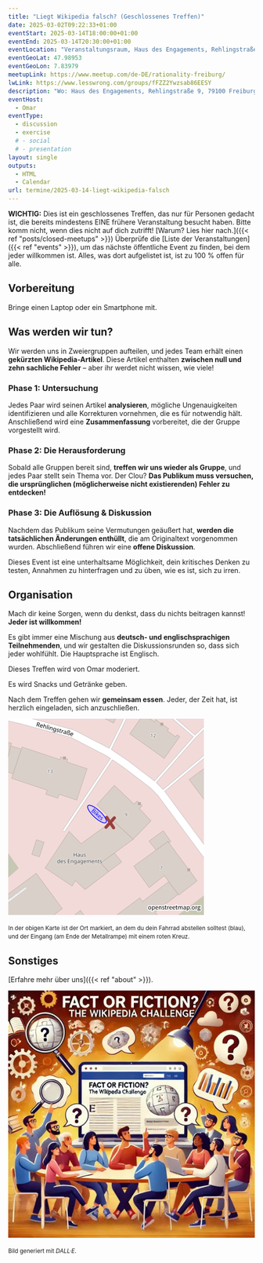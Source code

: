 ```yaml
---
title: "Liegt Wikipedia falsch? (Geschlossenes Treffen)"
date: 2025-03-02T09:22:33+01:00
eventStart: 2025-03-14T18:00:00+01:00
eventEnd: 2025-03-14T20:30:00+01:00
eventLocation: "Veranstaltungsraum, Haus des Engagements, Rehlingstraße 9, 79100 Freiburg"
eventGeoLat: 47.98953
eventGeoLon: 7.83979
meetupLink: https://www.meetup.com/de-DE/rationality-freiburg/
lwLink: https://www.lesswrong.com/groups/fFZZ2Ywzsab86EESY
description: "Wo: Haus des Engagements, Rehlingstraße 9, 79100 Freiburg. Wann: Freitag, 14. März 2025 um 18:00 Uhr MEZ."
eventHost:
  - Omar
eventType:
  - discussion
  - exercise
  # - social
  # - presentation
layout: single
outputs:
  - HTML
  - Calendar
url: termine/2025-03-14-liegt-wikipedia-falsch
---
```


**WICHTIG:** Dies ist ein geschlossenes Treffen, das nur für Personen gedacht ist, die bereits mindestens EINE frühere Veranstaltung besucht haben. Bitte komm nicht, wenn dies nicht auf dich zutrifft! [Warum? Lies hier nach.]({{< ref "posts/closed-meetups" >}}) Überprüfe die [Liste der Veranstaltungen]({{< ref "events" >}}), um das nächste öffentliche Event zu finden, bei dem jeder willkommen ist. Alles, was dort aufgelistet ist, ist zu 100 % offen für alle.


## Vorbereitung

Bringe einen Laptop oder ein Smartphone mit.


## Was werden wir tun?

Wir werden uns in Zweiergruppen aufteilen, und jedes Team erhält einen **gekürzten Wikipedia-Artikel**. Diese Artikel enthalten **zwischen null und zehn sachliche Fehler** – aber ihr werdet nicht wissen, wie viele!  

### **Phase 1: Untersuchung**  
Jedes Paar wird seinen Artikel **analysieren**, mögliche Ungenauigkeiten identifizieren und alle Korrekturen vornehmen, die es für notwendig hält. Anschließend wird eine **Zusammenfassung** vorbereitet, die der Gruppe vorgestellt wird.  

### **Phase 2: Die Herausforderung**  
Sobald alle Gruppen bereit sind, **treffen wir uns wieder als Gruppe**, und jedes Paar stellt sein Thema vor. Der Clou? **Das Publikum muss versuchen, die ursprünglichen (möglicherweise nicht existierenden) Fehler zu entdecken!**  

### **Phase 3: Die Auflösung & Diskussion**  
Nachdem das Publikum seine Vermutungen geäußert hat, **werden die tatsächlichen Änderungen enthüllt**, die am Originaltext vorgenommen wurden. Abschließend führen wir eine **offene Diskussion**.  

Dieses Event ist eine unterhaltsame Möglichkeit, dein kritisches Denken zu testen, Annahmen zu hinterfragen und zu üben, wie es ist, sich zu irren.


## Organisation

Mach dir keine Sorgen, wenn du denkst, dass du nichts beitragen kannst! **Jeder ist willkommen!**

Es gibt immer eine Mischung aus **deutsch- und englischsprachigen Teilnehmenden**, und wir gestalten die Diskussionsrunden so, dass sich jeder wohlfühlt. Die Hauptsprache ist Englisch.

Dieses Treffen wird von Omar moderiert.

Es wird Snacks und Getränke geben.

Nach dem Treffen gehen wir **gemeinsam essen**. Jeder, der Zeit hat, ist herzlich eingeladen, sich anzuschließen.

![Ort (Veranstaltungsraum, Haus des Engagements)](/images/hde-new-building-2.png)

<small>In der obigen Karte ist der Ort markiert, an dem du dein Fahrrad abstellen solltest (blau), und der Eingang (am Ende der Metallrampe) mit einem roten Kreuz.</small>


## Sonstiges

[Erfahre mehr über uns]({{< ref "about" >}}).

![Menschen besprechen einen Wikipedia Artikel](cover.webp "Menschen besprechen einen Wikipedia Artikel")

<small>Bild generiert mit _DALL·E_.</small>
